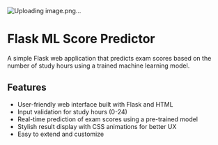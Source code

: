 ![Uploading image.png…]()


# Flask ML Score Predictor

A simple Flask web application that predicts exam scores based on the number of study hours using a trained machine learning model.

## Features

- User-friendly web interface built with Flask and HTML
- Input validation for study hours (0-24)
- Real-time prediction of exam scores using a pre-trained model
- Stylish result display with CSS animations for better UX
- Easy to extend and customize
